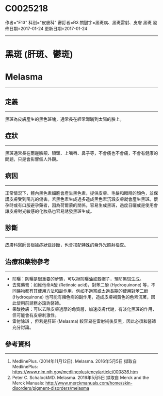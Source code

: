 # C0025218
作者="E13"
科別="皮膚科"
審訂者=R3
關鍵字=黑斑病、黑斑雷射、皮膚 黑斑
發佈日期=2017-01-24
更新日期=2017-01-24

----------
# 黑斑 (肝斑、鬱斑)
# Melasma
----------
## 定義
----------

黑斑為皮膚產生的黑色斑塊，通常長在經常曝曬到太陽的臉上。 

## 症狀
----------

黑斑通常長在兩邊臉頰、額頭、上嘴唇、鼻子等，不會癢也不會痛，不會有健康的問題，只是會影響個人外觀。 

## 病因
----------

正常情況下，體內黑色素細胞會產生黑色素，提供皮膚、毛髮和眼睛的顏色，並保護皮膚受到陽光的傷害。若黑色素生成過多造成黑色素沉澱皮膚就會產生黑斑。懷孕時或有口服避孕藥者，因為荷爾蒙的關係，容易生成黑斑，過度日曬或是使用會讓皮膚對光敏感的化妝品也容易誘發黑斑生成。 

## 診斷
----------

皮膚科醫師會根據症狀做診斷，也會搭配特殊的紫外光照射檢查。

## 治療和藥物參考
----------
- 防曬：防曬是很重要的步驟，可以擦防曬油或戴帽子，預防黑斑生成。
- 去斑藥膏：如維他命A酸 (Retinoic acid)，對苯二酚 (Hydroquinone) 等，不同藥物都有其使用方法和副作用，例如不適當或太過長期的使用對苯二酚 (Hydroquinone) 也可能有赭色病的副作用，造成皮膚褐黃色的色素沉著，因此使用前請務必諮詢醫師。
- 果酸換膚：可以去除皮膚過厚的角質層，加速皮膚代謝，有淡化黑斑的作用，但可能會有皮膚刺激性。
- 雷射除斑 ，但若是肝斑 (Melasma) 較容易在雷射術後反黑，因此必須和醫師充分討論。
## 參考資料
----------
1. MedlinePlus. (2014年11月12日). Melasma. 2016年5月5日 擷取自 MedlinePlus: https://www.nlm.nih.gov/medlineplus/ency/article/000836.htm
2. Peter C. SchalockMD. Melasma. 2016年5月5日 擷取自 Merck and the Merck Manuals: http://www.merckmanuals.com/home/skin-disorders/pigment-disorders/melasma


